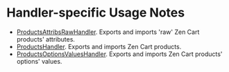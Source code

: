 # Handler-specific Usage Notes

- [ProductsAttribsRawHandler](./usage_notes/productsattribsrawhandler.md). Exports and imports 'raw' Zen Cart products' attributes.
- [ProductsHandler](./usage_notes/productshandler.md).  Exports and imports Zen Cart products.
- [ProductsOptionsValuesHandler](./usage_notes/productsoptionsvalueshandler.md). Exports and imports Zen Cart products' options' values.